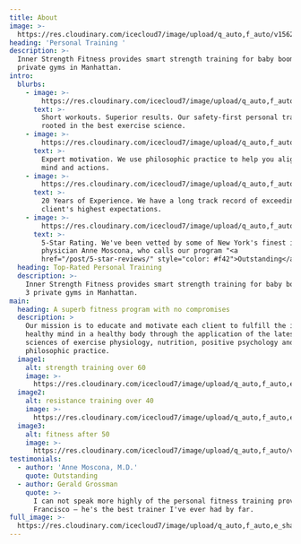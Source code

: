 ```yaml
---
title: About
image: >-
  https://res.cloudinary.com/icecloud7/image/upload/q_auto,f_auto/v1562317280/weight-training-for-over-50_dhgkhk.png
heading: 'Personal Training '
description: >-
  Inner Strength Fitness provides smart strength training for baby boomers at 3
  private gyms in Manhattan.
intro:
  blurbs:
    - image: >-
        https://res.cloudinary.com/icecloud7/image/upload/q_auto,f_auto,e_sharpen/v1562316869/weight-training-after-50_d1hsln.png
      text: >-
        Short workouts. Superior results. Our safety-first personal training is
        rooted in the best exercise science.
    - image: >-
        https://res.cloudinary.com/icecloud7/image/upload/q_auto,f_auto,e_sharpen/v1562316870/workout-for-over-50_pe3k7a.png
      text: >-
        Expert motivation. We use philosophic practice to help you align your
        mind and actions.
    - image: >-
        https://res.cloudinary.com/icecloud7/image/upload/q_auto,f_auto,e_sharpen/v1562316821/francisco-villalobos-personal-trainer-nyc_teroxr.png
      text: >-
        20 Years of Experience. We have a long track record of exceeding our
        client's highest expectations.
    - image: >-
        https://res.cloudinary.com/icecloud7/image/upload/q_auto,f_auto,e_sharpen/v1562316866/over-50-exercise_ekn15p.png
      text: >-
        5-Star Rating. We've been vetted by some of New York's finest including
        physician Anne Moscona, who calls our program "<a
        href="/post/5-star-reviews/" style="color: #f42">Outstanding</a>."
  heading: Top-Rated Personal Training
  description: >-
    Inner Strength Fitness provides smart strength training for baby boomers at
    3 private gyms in Manhattan.
main:
  heading: A superb fitness program with no compromises
  description: >
    Our mission is to educate and motivate each client to fulfill the ideal of a
    healthy mind in a healthy body through the application of the latest in the
    sciences of exercise physiology, nutrition, positive psychology and
    philosophic practice.
  image1:
    alt: strength training over 60
    image: >-
      https://res.cloudinary.com/icecloud7/image/upload/q_auto,f_auto,e_sharpen/v1562316870/strength-training-over-60_m8gknt.png
  image2:
    alt: resistance training over 40
    image: >-
      https://res.cloudinary.com/icecloud7/image/upload/q_auto,f_auto,e_sharpen/v1562316870/resistance-training-over-40_jqkmzk.png
  image3:
    alt: fitness after 50
    image: >-
      https://res.cloudinary.com/icecloud7/image/upload/q_auto,f_auto/v1562316825/fitness-after-50_j7kfoi.png
testimonials:
  - author: 'Anne Moscona, M.D.'
    quote: Outstanding
  - author: Gerald Grossman
    quote: >-
      I can not speak more highly of the personal fitness training provided by
      Francisco – he's the best trainer I've ever had by far.
full_image: >-
  https://res.cloudinary.com/icecloud7/image/upload/q_auto,f_auto,e_sharpen/v1562316824/francisco-villalobos-with-client_ho1hyn.png
---
```


